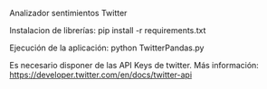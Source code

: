 Analizador sentimientos Twitter

Instalacion de librerías:
pip install -r requirements.txt

Ejecución de la aplicación:
python TwitterPandas.py


Es necesario disponer de las API Keys de twitter. 
Más información: https://developer.twitter.com/en/docs/twitter-api
